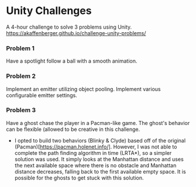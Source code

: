 # Unity Challenges
A 4-hour challenge to solve 3 problems using Unity.
https://akaffenberger.github.io/challenge-unity-problems/

### Problem 1

Have a spotlight follow a ball with a smooth animation.

### Problem 2

Implement an emitter utilizing object pooling. Implement various configurable emitter settings.

### Problem 3

Have a ghost chase the player in a Pacman-like game. The ghost's behavior can be flexible (allowed to be creative in this challenge. 
- I opted to build two behaviors (Blinky & Clyde) based off of the original (Pacman)[https://pacman.holenet.info/]. However, I was not able to complete the path finding algorithm in time (LRTA*), so a simpler solution was used. It simply looks at the Manhattan distance and uses the next available space where there is no obstacle and Manhattan distance decreases, falling back to the first available empty space. It is possible for the ghosts to get stuck with this solution.
